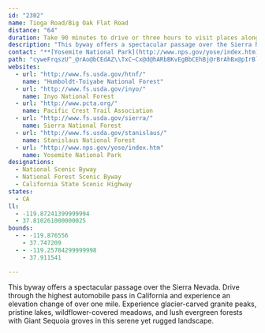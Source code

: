 ```yaml
---
id: "2302"
name: Tioga Road/Big Oak Flat Road
distance: "64"
duration: Take 90 minutes to drive or three hours to visit places along the way.
description: "This byway offers a spectacular passage over the Sierra Nevada. Drive through the highest automobile pass in California and experience an elevation change of over one mile. Experience glacier-carved granite peaks, pristine lakes, wildflower-covered meadows, and lush evergreen forests with Giant Sequoia groves in this serene yet rugged landscape."
contact: "**[Yosemite National Park](http://www.nps.gov/yose/index.htm)**  \r\n 209-372-0200 (visitor info)  \r\n (209) 379-1075 (roads & trails)  \r\n\r\n"
path: "cyweFrqszU^_@rAo@bCEdAZ\\TxC~Cx@d@hARbBKvEgBbCEhBj@rBrAhBx@pIrB`JnDhCh@h@DrBIbAUhGyCn@OpBGbE^rC_@j@SlAeAbBeC~@aA|Am@~A?hBr@b@d@h@~@ZlAHl@BpDJrAp@tBdApAr@`@nALhAI~@_@nFmEtCmCzBkCdLuN|@_BtAaEx@yAn@e@`FkBnAiAhAmBnAqEr@yAX[h@_@jAe@dG_AhAe@d@g@l@cATy@bB}Lt@sB~@_AjAa@nAKbGz@xCLxMAfGMh@Ot@a@jLuIn@q@dAoB`@}B@{Bc@aFF}A^{Aj@gA~@y@`A_@rCc@dAm@h@q@Zu@`@gBDeBO}A]aA{AaD_@eCG_BjGsr@?q@Aa@Cy@IcBAmAD}@JaAFYr@kCTu@VoALu@LoADiA@sB?S@yEBu@Da@DSF]Lc@Zi@LSPSd@a@TMv@_@zC}@jAc@j@U\\Sd@YZ_@P[BIPa@R}@\\mBVcB@E^kCbAeGJk@X_AP[Za@jA}@|E}C|A{@pBoAnAg@r@IbBI`B?`DBh@Il@Sh@Sd@a@f@s@h@mBTcCJiDEu@MaAw@}A]_@a@a@c@QSMc@GgAKs@Eq@I]K{@[gAs@YYe@i@eBuCmB_D[aACQIo@A_@?[@]Hy@H]BOLa@N]P[`@g@PQPKVOp@Uh@IhAOt@Mn@SXW^e@Xa@FMJa@H[F[DW@S@]?U?OEk@SqAc@_CKc@GgAAc@B_ABSLk@Rm@b@s@x@aA\\[d@e@nCgC|AwAb@k@nA}AVUZSLGnBk@FAtCy@fBk@j@[VS`@e@Ve@Rg@Lc@h@kDx@kFHy@Bg@@g@Aa@Iq@W}@]}@k@y@UQm@[]K]G]Aa@@e@Dw@X}Az@g@Rg@Fu@DYCi@Ka@Ma@Ya@Y[a@Yg@O]Qq@Io@Cq@Ae@DiB@qBCaBYkAoBgEW_BaC^Y^gF|O_AvBmDnFyAfAcCpAmAx@eErF{A`@]?y@g@qBeCeBmCeDaHk@uBI}@E{BLeAZkAx@wAf@i@~@mA`@m@`@o@Xs@Lo@FYFiACkA@_@?U@{@F_EDk@F]@QFWBGJ]b@m@^W|C_An@e@n@s@t@yArAsC\\sAD{A[_BgAyAoE}Cg@o@Kk@C{A^eBn@mA`EgFZeARsBEqAMaAoCqHoAiG_AsDuC{GOkAB_AZkAv@{@vH}Bv@a@XSVSb@i@^o@j@{A`AgEx@cC^oATiAV_BFy@Ds@?[Ak@Ee@Qy@Q[KW[a@_FqEi@k@cA_Ao@_@YOa@KYC]?[@i@Ng@ZiA|@}@|@{AhBy@lA]p@a@z@Sr@Qr@QhBOpAYfAM\\Sb@c@j@aAr@k@TUHg@Hw@?q@CmBSuD[uBSkAOa@MuAk@wDmCiDaDwGwHwBuDy@_DQmBGyABeC~@cTEyAo@yCmB{BiDsAs@m@y@_A_A_C}B_Js@cBuAkCgFmGe@{AGy@FwBTaC?aAMeBKeAUgAw@sBe@_AcDmEsEgI}AkAoAg@oAYwFo@oAa@mCyAmBkBiBuCs@gBiByGcEaM_CuGsAyCkDmDiBkA_DyDwGeLcBqDm@_DUiCe@_K?mBD{ARkBdBmHNqCAcES_Cc@kB_BoFo@_AgAy@u@c@oAq@kBy@qUyKsBy@}GmBwBsAoBqBmCqB_C{@qBe@sEYkC_@sDy@}LyEsGsBgHaDaSoKe@Km@M{AEmAZoAXe@Dq@Gu@ScA}@W[YSaFi@_BGcC?mBf@uBhAgFfFy@Xy@Cm@Mq@_@g@g@c@_AWsAGy@L_EAs@Ck@Qm@}@gFa@_DaAkP]}B[kAcAuBiByBkHaHyAeAiE_BsCg@gBEmUxAiBEiAWiAu@eAmCcAaI_A_Do@sAoBsDaCsDqGoLoAmCcEsGeBkBoBuAqAkAmAaBe@eAgBiKkA}DmCcEyBqCmDmDgB_CcEiHmKaQiOiYgGcKm@_B{BsEg@mBK_BEaEHiSEgCo@yDkFiOOqAC_BDmB`@aC`@kAbCoDx@kBt@gC\\kB^{C?eAOyCoA{Ji@_BmBkDgCcB_E_Bu@g@}CiEcBmB}FiFwFuGiBkDq@eBg@oDCwB\\eEt@{Eh@_CnBiGnAkCbIiNhFuJ|AuD|CeJ~D}MbC_Jn@uCfEo[ZsDBgBIuHcA_GkAmDsAaCy@_CIaCPkA|B{G|DeK\\aCCaBUyAsCkIw@aD[aC_@kFCyAHuAh@yBb@}@tDmFl@uAn@mCRqBDgBKyBY{BiAeFIy@@sA\\aCb@_Ax@cAfH{EnAs@^KjCGjDr@r@DtCSvBs@tE_DdBs@nGKr@MlBqBXm@N{BEkAmAmIe@gAmAeAoF_BwAWiAAmDJ}BEyB]}@UeEkBe@[cBoB}B{D}B{Hy@sAyCgDiAgBcBqF}B{EiByBiF{EaA_Ba@_BSgCByBl@mHx@eFdAcDjAkB~@_AjCyAlCw@nAGj@DvB^bEjBdIfCdH~@dB`@jCrAlM`IrFpD~DtCjDdBnB^xCZ~BA|BWvCMxADxDp@|@XpAj@hRtMlB`A`Bf@xBNhBKvCsAbDwC`@S`AQz@AhBd@xCxBbA`@^FrAGjAg@p@m@t@iBn@_Cb@{@bBuB~CwAfAKbCP`AV|BfBvE`Hn@l@x@\\xA@`B_@dAs@`AsA\\_AJw@FsAGuAO_AuAgEU_B?g@NyBt@kCl@y@b@]hD{A|FyCfF{DbD_E|D_HxBwFhAmEh@kCrAoJtDwc@vAqQHsBQyEkAaIIeBBmAUsDm@{CiB}FOmDHgBPk@rAeIDkAE}BaE_XEgB{@iM}AyGqAyD{AyCmKwOy@yAo@eCSsAc@iJk@}CwQcm@{AwEkBcEsGqIUo@MgAAkAN_BbBeE`@sBFmCMyXHk@h@gBdAeBlBsAhAWlBGrARz@\\l@`@xF`H^Vv@L~AE|@e@`@[l@_AZwA?mBUsAcDgHi@qBiA{GmAoEk@wAoBmDmByBiNcNi@mAKgA?w@TwAl@sAt@u@^Qr@MrDPx@IlA_@n@g@dAgBr@kCn@mBxC{Eb@_BXkBH_Bs@uSDuBRgAd@y@fAeAdBgAj@q@P[J]FWDc@BgAAa@E[Ou@]{@qAmAsAg@wJgFeJkD}ByAwIgJcD{ByB_AqCg@wMqAgBk@cCkBsAuBk@_Bs@iD}EiYi@mCg@qAkAsAWU[QgMmFsE]]KuCiBeFsBsAeAa@k@aCaGeCoEi@cC?aAH_@~AuEh@yCBs@@iACaAIy@a@sBcCyEkBgFaCmF_BmCgIgLkEoFcCqC}FyFoDuCaFmDiDmBgGgCaH_CyCsA}AeAmDeD}CcEkAqAmCwBeLgIwF}CkNyFwE_CgLiIoIgHkBqA_E{DwAgAaDoBsHsCcBg@oDoCkB_By@m@aB{A_@UaAe@m@a@yDyByLkGq@a@i@c@_@a@m@q@g@u@wAsCu@qCi@iD}@ySi@{C_@gAo@kA_EaDsAwAgAaCa@gBI_CB{BnBgLXsEIaHmA}S[qCSy@u@eBgBaCyA_AyFkC}BaCmGsJm@{AUuB@cBlAgIr@uDxA{ChDkDrC_AfEm@hAk@bAmArAgCpNgf@lAwEj@sCh@}FB}A?kDmA_[CiGJeBZoEZoB\\iBTaAJe@vB_Jt@gEb@mGNyHKyF}Au_@i@eFm@sDkAyEcBoEcCmEuKoOu@}Ao@iCIy@o@ia@_AiN}@sJiAwF}AsFwG{Qa@kBI_AIcHRoPd@{GBmOGm@a@_DmBsHi@gAcCmCy@mBUsADeBNwAnBgFv@wCj@eD|B}WRkDBuFWyDiAiJc@eH?qJLqBnAgJzGk\\^qCTsCDiDA_De@gMCsB^cKTyBbDoPh@gGH{IOkGMcB_BePs@}EuCkKO{CFgCGmCSmAW}@Qc@a@k@WWo@c@{I}EeDsCkG{F}IwIY]{CcEW_@cF}HcCmEeCoEk@aAaDqFiA{BqAcCg@aAoA_C_B_D_@m@m@s@g@e@m@e@q@]k@M}DWuCMgJ_@iCB{BNyHn@gER}AFiGCuHQy@OwJeBqHyBuIoCq@QuAM{BM}B?"
websites:
  - url: "http://www.fs.usda.gov/htnf/"
    name: "Humboldt-Toiyabe National Forest"
  - url: "http://www.fs.usda.gov/inyo/"
    name: Inyo National Forest
  - url: "http://www.pcta.org/"
    name: Pacific Crest Trail Association
  - url: "http://www.fs.usda.gov/sierra/"
    name: Sierra National Forest
  - url: "http://www.fs.usda.gov/stanislaus/"
    name: Stanislaus National Forest
  - url: "http://www.nps.gov/yose/index.htm"
    name: Yosemite National Park
designations:
  - National Scenic Byway
  - National Forest Scenic Byway
  - California State Scenic Highway
states:
  - CA
ll:
  - -119.87241399999994
  - 37.810261000000025
bounds:
  - - -119.876556
    - 37.747209
  - - -119.25784299999998
    - 37.911541

---
```


This byway offers a spectacular passage over the Sierra Nevada. Drive through the highest automobile pass in California and experience an elevation change of over one mile. Experience glacier-carved granite peaks, pristine lakes, wildflower-covered meadows, and lush evergreen forests with Giant Sequoia groves in this serene yet rugged landscape.
